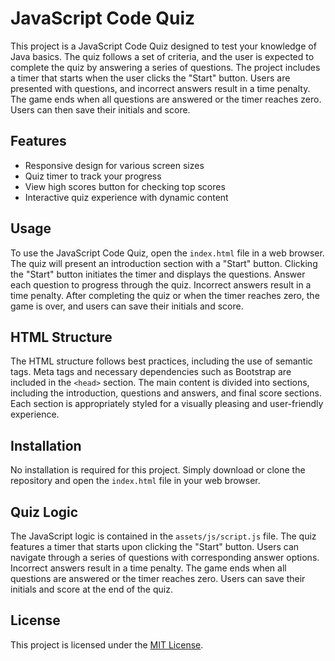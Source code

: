 # JavaScript Code Quiz

This project is a JavaScript Code Quiz designed to test your knowledge of Java basics. The quiz follows a set of criteria, and the user is expected to complete the quiz by answering a series of questions. The project includes a timer that starts when the user clicks the "Start" button. Users are presented with questions, and incorrect answers result in a time penalty. The game ends when all questions are answered or the timer reaches zero. Users can then save their initials and score.

## Features
- Responsive design for various screen sizes
- Quiz timer to track your progress
- View high scores button for checking top scores
- Interactive quiz experience with dynamic content

## Usage

To use the JavaScript Code Quiz, open the `index.html` file in a web browser. The quiz will present an introduction section with a "Start" button. Clicking the "Start" button initiates the timer and displays the questions. Answer each question to progress through the quiz. Incorrect answers result in a time penalty. After completing the quiz or when the timer reaches zero, the game is over, and users can save their initials and score.

## HTML Structure

The HTML structure follows best practices, including the use of semantic tags.
Meta tags and necessary dependencies such as Bootstrap are included in the `<head>` section.
The main content is divided into sections, including the introduction, questions and answers, and final score sections.
Each section is appropriately styled for a visually pleasing and user-friendly experience.

## Installation
No installation is required for this project. Simply download or clone the repository and open the `index.html` file in your web browser.

## Quiz Logic

The JavaScript logic is contained in the `assets/js/script.js` file.
The quiz features a timer that starts upon clicking the "Start" button.
Users can navigate through a series of questions with corresponding answer options.
Incorrect answers result in a time penalty.
The game ends when all questions are answered or the timer reaches zero.
Users can save their initials and score at the end of the quiz.

## License
This project is licensed under the [MIT License](LICENSE).
